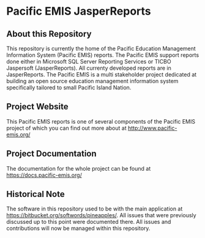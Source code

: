 # Pacific EMIS JasperReports

## About this Repository

This repository is currently the home of the Pacific Education Management Information System (Pacific EMIS) reports. The Pacific EMIS support reports done either in Microsoft SQL Server Reporting Services or TICBO Jaspersoft (JasperReports). All currenty developed reports are in JasperReports.  The Pacific EMIS is a multi stakeholder project dedicated at building an open source education management information system specifically tailored to small Pacific Island Nation. 

## Project Website

This Pacific EMIS reports is one of several components of the Pacific EMIS project of which you can find out more about at http://www.pacific-emis.org/

## Project Documentation

The documentation for the whole project can be found at https://docs.pacific-emis.org/

## Historical Note

The software in this repository used to be with the main application at https://bitbucket.org/softwords/pineapples/. All issues that were previously discussed up to this point were documented there. All issues and contributions will now be managed within this repository.
